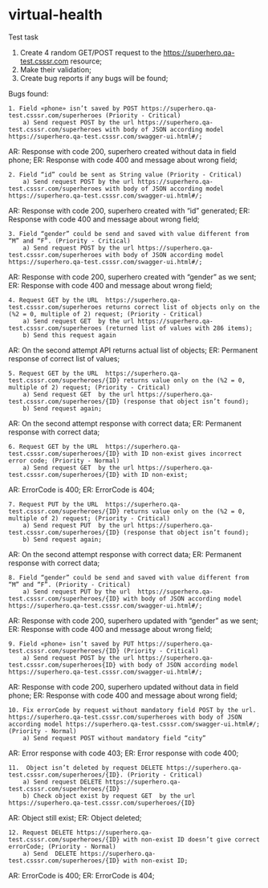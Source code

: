 # virtual-health
Test task

1) Create 4 random GET/POST request to the https://superhero.qa-test.csssr.com resource;
2) Make their validation;
3) Create bug reports if any bugs will be found;


Bugs found: 

    1. Field «phone» isn’t saved by POST https://superhero.qa-test.csssr.com/superheroes (Priority - Critical)
        a) Send request POST by the url https://superhero.qa-test.csssr.com/superheroes with body of JSON according model https://superhero.qa-test.csssr.com/swagger-ui.html#/;

AR: Response with code 200, superhero created without data in field phone;
ER: Response with code 400 and message about wrong field;

    2. Field “id” could be sent as String value (Priority - Critical)
        a) Send request POST by the url https://superhero.qa-test.csssr.com/superheroes with body of JSON according model https://superhero.qa-test.csssr.com/swagger-ui.html#/;

AR: Response with code 200, superhero created with “id” generated;
ER: Response with code 400 and message about wrong field;

    3. Field “gender” could be send and saved with value different from “M” and “F”. (Priority - Critical)
        a) Send request POST by the url https://superhero.qa-test.csssr.com/superheroes with body of JSON according model https://superhero.qa-test.csssr.com/swagger-ui.html#/;

AR: Response with code 200, superhero created with “gender” as we sent;
ER: Response with code 400 and message about wrong field;

    4. Request GET by the URL  https://superhero.qa-test.csssr.com/superheroes returns correct list of objects only on the (%2 = 0, multiple of 2) request; (Priority - Critical)
        a) Send request GET  by the url https://superhero.qa-test.csssr.com/superheroes (returned list of values with 286 items);
        b) Send this request again

AR: On the second attempt API returns actual list of objects;
ER: Permanent response of correct list of values;

    5. Request GET by the URL  https://superhero.qa-test.csssr.com/superheroes/{ID} returns value only on the (%2 = 0, multiple of 2) request; (Priority - Critical)
        a) Send request GET  by the url https://superhero.qa-test.csssr.com/superheroes/{ID} (response that object isn’t found);
        b) Send request again;

AR: On the second attempt response with correct data;
ER: Permanent response with correct data;

    6. Request GET by the URL  https://superhero.qa-test.csssr.com/superheroes/{ID} with ID non-exist gives incorrect error code; (Priority - Normal)
        a) Send request GET  by the url https://superhero.qa-test.csssr.com/superheroes/{ID} with ID non-exist;

AR: ErrorCode is 400;
ER: ErrorCode is 404;

    7. Request PUT by the URL  https://superhero.qa-test.csssr.com/superheroes/{ID} returns value only on the (%2 = 0, multiple of 2) request; (Priority - Critical)
        a) Send request PUT  by the url https://superhero.qa-test.csssr.com/superheroes/{ID} (response that object isn’t found);
        b) Send request again;

AR: On the second attempt response with correct data;
ER: Permanent response with correct data;

    8. Field “gender” could be send and saved with value different from “M” and “F”. (Priority - Critical)
        a) Send request PUT by the url  https://superhero.qa-test.csssr.com/superheroes/{ID} with body of JSON according model https://superhero.qa-test.csssr.com/swagger-ui.html#/;

AR: Response with code 200, superhero updated with “gender” as we sent;
ER: Response with code 400 and message about wrong field;

    9. Field «phone» isn’t saved by PUT https://superhero.qa-test.csssr.com/superheroes/{ID} (Priority - Critical)
        a) Send request POST by the url https://superhero.qa-test.csssr.com/superheroes{ID} with body of JSON according model https://superhero.qa-test.csssr.com/swagger-ui.html#/;

AR: Response with code 200, superhero updated without data in field phone;
ER: Response with code 400 and message about wrong field;

    10. Fix errorCode by request without mandatory field POST by the url.  https://superhero.qa-test.csssr.com/superheroes with body of JSON according model https://superhero.qa-test.csssr.com/swagger-ui.html#/; (Priority - Normal)
        a) Send request POST without mandatory field “city”

AR: Error response with code 403;
ER: Error response with code 400;

    11.  Object isn’t deleted by request DELETE https://superhero.qa-test.csssr.com/superheroes/{ID}. (Priority - Critical)
        a) Send request DELETE https://superhero.qa-test.csssr.com/superheroes/{ID}
        b) Check object exist by request GET  by the url https://superhero.qa-test.csssr.com/superheroes/{ID}

AR: Object still exist;
ER: Object deleted;

    12. Request DELETE https://superhero.qa-test.csssr.com/superheroes/{ID} with non-exist ID doesn’t give correct errorCode; (Priority - Normal)
        a) Send  DELETE https://superhero.qa-test.csssr.com/superheroes/{ID} with non-exist ID;

AR: ErrorCode is 400;
ER: ErrorCode is 404;
